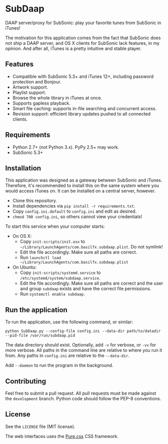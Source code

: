 # SubDaap
DAAP server/proxy for SubSonic: play your favorite tunes from SubSonic in iTunes!

The motivation for this application comes from the fact that SubSonic does not ship a DAAP server, and OS X clients for SubSonic lack features, in my opinion. And after all, iTunes is a pretty intuitive and stable player.

## Features
* Compatible with SubSonic 5.3+ and iTunes 12+, including password protection and Bonjour.
* Artwork support.
* Playlist support.
* Browse the whole library in iTunes at once.
* Supports gapless playback.
* Smart file caching: supports in-file searching and concurrent access.
* Revision support: efficient library updates pushed to all connected clients.

## Requirements
* Python 2.7+ (not Python 3.x). PyPy 2.5+ may work.
* SubSonic 5.3+

## Installation
This application was designed as a gateway between SubSonic and iTunes. Therefore, it's recommended to install this on the same system where you would access iTunes on. It can be installed on a central server, however.

* Clone this repository.
* Install dependencies via `pip install -r requirements.txt`.
* Copy `config.ini.default` to `config.ini` and edit as desired.
* `chmod 700 config.ini`, so others cannot view your credentials!

To start this service when your computer starts:

* On OS X:
  * Copy `init-scripts/init.osx` to `~/Library/LaunchAgents/com.basilfx.subdaap.plist`. Do not symlink!
  * Edit the file accordingly. Make sure all paths are correct.
  * Run `launchctl load  ~/Library/LaunchAgents/com.basilfx.subdaap.plist`
* On Ubuntu:
  * Copy `init-scripts/systemd.service` to `/etc/systemd/system/subdaap.service`.
  * Edit the file accordingly. Make sure all paths are correct and the user and group `subdaap` exists and have the correct file permissions.
  * Run `systemctl enable subdaap`.

## Run the application
To run the application, use the following command, or similar:

```
python SubDaap.py --config-file config.ini --data-dir path/to/datadir --pid-file /var/run/subdaap.pid
```

The data directory should exist. Optionally, add `-v` for verbose, or `-vv` for more verbose. All paths in the command line are relative to where you run it from. Any paths in `config.ini` are relative to the `--data-dir`.

Add `--daemon` to run the program in the background.

## Contributing
Feel free to submit a pull request. All pull requests must be made against the `development` branch. Python code should follow the PEP-8 conventions.

## License
See the `LICENSE` file (MIT license).

The web interfaces uses the [Pure.css](http://purecss.io/) CSS framework.
